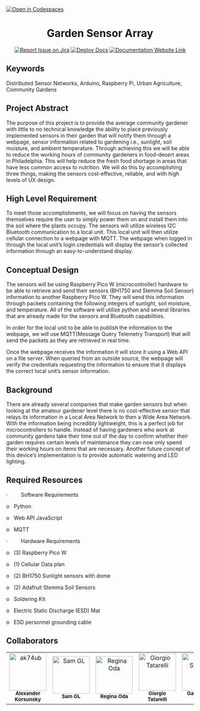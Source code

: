[![Open in Codespaces](https://classroom.github.com/assets/launch-codespace-7f7980b617ed060a017424585567c406b6ee15c891e84e1186181d67ecf80aa0.svg)](https://classroom.github.com/open-in-codespaces?assignment_repo_id=11818477)
<div align="center">

# Garden Sensor Array
[![Report Issue on Jira](https://img.shields.io/badge/Report%20Issues-Jira-0052CC?style=flat&logo=jira-software)](https://temple-cis-projects-in-cs.atlassian.net/jira/software/c/projects/DT/issues)
[![Deploy Docs](https://github.com/ApplebaumIan/tu-cis-4398-docs-template/actions/workflows/deploy.yml/badge.svg)](https://github.com/ApplebaumIan/tu-cis-4398-docs-template/actions/workflows/deploy.yml)
[![Documentation Website Link](https://img.shields.io/badge/-Documentation%20Website-brightgreen)](https://applebaumian.github.io/tu-cis-4398-docs-template/)


</div>


## Keywords

Distributed Sensor Networks, Arduino, Raspberry Pi, Urban Agriculture, Community Gardens

## Project Abstract

The purpose of this project is to provide the average community gardener with little to no technical knowledge the ability to place previously implemented sensors in their garden that will notify them through a webpage, sensor information related to gardening i.e., sunlight, soil moisture, and ambient temperature. Through achieving this we will be able to reduce the working hours of community gardeners in food-desert areas in Philadelphia. This will help reduce the fresh food shortage in areas that have less common access to nutrition. We will do this by accomplishing three things, making the sensors cost-effective, reliable, and with high levels of UX design.

## High Level Requirement

To meet those accomplishments, we will focus on having the sensors themselves require the user to simply power them on and install them into the soil where the plants occupy. The sensors will utilize wireless I2C Bluetooth communication to a local unit. This local unit will then utilize cellular connection to a webpage with MQTT. The webpage when logged in through the local unit’s login credentials will display the sensor’s collected information through an easy-to-understand display.

## Conceptual Design

The sensors will be using Raspberry Pico W (microcontroller) hardware to be able to retrieve and send their sensors (BH1750 and Stemma Soil Sensor) information to another Raspberry Pico W. They will send this information through packets containing the following integers of sunlight, soil moisture, and temperature. All of the software will utilize python and several libraries that are already made for the sensors and Bluetooth capabilities.

In order for the local unit to be able to publish the information to the webpage, we will use MQTT(Message Query Telemetry Transport) that will send the packets as they are retrieved in real time.

Once the webpage receives the information it will store it using a Web API on a file server. When queried from an outside source, the webpage will verify the credentials requesting the information to ensure that it displays the correct local unit’s sensor information.
## Background

There are already several companies that make garden sensors but when looking at the amateur gardener level there is no cost-effective sensor that relays its information in a Local Area Network to then a Wide Area Network. With the information being incredibly lightweight, this is a perfect job for microcontrollers to handle. Instead of having gardeners who work at community gardens take their time out of the day to confirm whether their garden requires certain levels of maintenance they can now only spend their working hours on items that are necessary. Another future concept of this device’s implementation is to provide automatic watering and LED lighting.

## Required Resources

·         Software Requirements

o   Python

o   Web API JavaScript

o   MQTT

·         Hardware Requirements

o   (3) Raspberry Pico W

o   (1) Cellular Data plan

o   (2) BH1750 Sunlight sensors with dome

o   (2) Adafruit Stemma Soil Sensors

o   Soldering Kit

o   Electric Static Discharge (ESD) Mat

o   ESD personnel grounding cable


## Collaborators

[//]: # ( readme: collaborators -start )
<table>
<td align="center">
        <a href="https://github.com/ak74ub">
            <img src="https://github.com/ak74ub.png" width="100;" alt="ak74ub"/>
            <br />
            <sub><b>Alexander Korsunsky</b></sub>
        </a>
    </td>
<td align="center">
        <a href="https://github.com/tuj91536">
            <img src="https://github.com/tuj91536.png" width="100;" alt="Sam GL"/>
            <br />
            <sub><b>Sam GL</b></sub>
        </a>
    </td>
<td align="center">
        <a href="https://github.com/roda33">
            <img src="https://github.com/roda33.png" width="100;" alt="Regina Oda"/>
            <br />
            <sub><b>Regina Oda</b></sub>
        </a>
    </td>
<td align="center">
        <a href="https://github.com/giotata">
            <img src="https://github.com/giotata.png" width="100;" alt="Giorgio Tatarelli"/>
            <br />
            <sub><b>Giorgio Tatarelli</b></sub>
        </a>
    </td>
<td align="center">
        <a href="https://github.com/gistaana">
            <img src="https://github.com/gistaana.png" width="100;" alt="Gabriel Sta Ana"/>
            <br />
            <sub><b>Gabriel Sta Ana</b></sub>
        </a>
    </td>
<td align="center">
        <a href="https://github.com/noise404">
            <img src="https://github.com/noise404.png" width="100;" alt="noise404"/>
            <br />
            <sub><b>Jimson Whiskeyman</b></sub>
        </a>
    </td>
</table>

[//]: # ( readme: collaborators -end )
